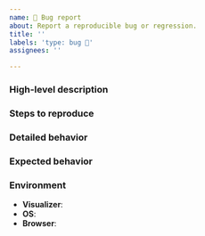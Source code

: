 ```yaml
---
name: 🐞 Bug report
about: Report a reproducible bug or regression.
title: ''
labels: 'type: bug 🐞'
assignees: ''

---
```

<!--
👋 Hello, and thank you for starting this contribution!
❓ If you are trying to submit a question for general support, please reach out on our discourse forum instead: https://discourse.paraview.org/c/web-support/10
🐞 If you do need to report a bug, please follow the template below to increase the chances of your report being looked at.
🧱 If adequate, assign one of the `Module: XXX` labels to your issue when creating it.
-->

### High-level description
<!-- A concise description of what the bug is. -->

### Steps to reproduce
<!--
Steps to reproduce the behavior. If applicable, use:
  * lists
  * code snippets
    ```js
    code here
    ```
-->

### Detailed behavior
<!--
A detailed description of what happens. If applicable, use:
  * screenshots (drag and drop)
  * live examples (ex: https://codepen.io/jourdain/pen/RQZWYa)
-->

### Expected behavior
<!-- A detailed description of what is expected to happen. -->

### Environment
- **Visualizer**: <!-- ex: 14.0.0 -->
- **OS**: <!-- ex: Windows 10, iOS 13.6 -->
- **Browser**: <!-- ex: Chrome 89.0.4389.128 -->
